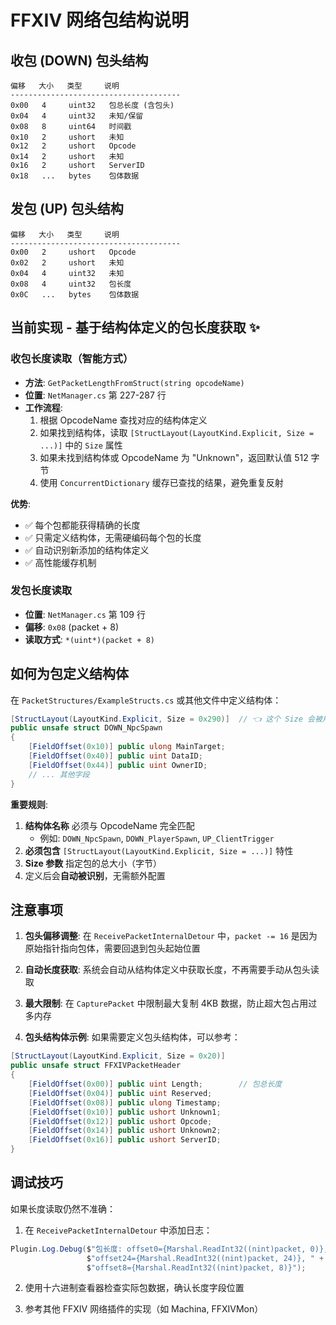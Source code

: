 # FFXIV 网络包结构说明

## 收包 (DOWN) 包头结构

```
偏移   大小   类型     说明
--------------------------------------
0x00   4     uint32   包总长度 (含包头)
0x04   4     uint32   未知/保留
0x08   8     uint64   时间戳
0x10   2     ushort   未知
0x12   2     ushort   Opcode
0x14   2     ushort   未知
0x16   2     ushort   ServerID
0x18   ...   bytes    包体数据
```

## 发包 (UP) 包头结构

```
偏移   大小   类型     说明
--------------------------------------
0x00   2     ushort   Opcode
0x02   2     ushort   未知
0x04   4     uint32   未知
0x08   4     uint32   包长度
0x0C   ...   bytes    包体数据
```

## 当前实现 - 基于结构体定义的包长度获取 ✨

### 收包长度读取（智能方式）
- **方法**: `GetPacketLengthFromStruct(string opcodeName)`
- **位置**: `NetManager.cs` 第 227-287 行
- **工作流程**:
  1. 根据 OpcodeName 查找对应的结构体定义
  2. 如果找到结构体，读取 `[StructLayout(LayoutKind.Explicit, Size = ...)]` 中的 `Size` 属性
  3. 如果未找到结构体或 OpcodeName 为 "Unknown"，返回默认值 512 字节
  4. 使用 `ConcurrentDictionary` 缓存已查找的结果，避免重复反射

**优势**:
- ✅ 每个包都能获得精确的长度
- ✅ 只需定义结构体，无需硬编码每个包的长度
- ✅ 自动识别新添加的结构体定义
- ✅ 高性能缓存机制

### 发包长度读取
- **位置**: `NetManager.cs` 第 109 行
- **偏移**: `0x08` (packet + 8)
- **读取方式**: `*(uint*)(packet + 8)`

## 如何为包定义结构体

在 `PacketStructures/ExampleStructs.cs` 或其他文件中定义结构体：

```csharp
[StructLayout(LayoutKind.Explicit, Size = 0x290)]  // 👈 这个 Size 会被用作包长度！
public unsafe struct DOWN_NpcSpawn
{
    [FieldOffset(0x10)] public ulong MainTarget;
    [FieldOffset(0x40)] public uint DataID;
    [FieldOffset(0x44)] public uint OwnerID;
    // ... 其他字段
}
```

**重要规则**:
1. **结构体名称** 必须与 OpcodeName 完全匹配
   - 例如: `DOWN_NpcSpawn`, `DOWN_PlayerSpawn`, `UP_ClientTrigger`
2. **必须包含** `[StructLayout(LayoutKind.Explicit, Size = ...)]` 特性
3. **Size 参数** 指定包的总大小（字节）
4. 定义后会**自动被识别**，无需额外配置

## 注意事项

1. **包头偏移调整**: 在 `ReceivePacketInternalDetour` 中，`packet -= 16` 是因为原始指针指向包体，需要回退到包头起始位置

2. **自动长度获取**: 系统会自动从结构体定义中获取长度，不再需要手动从包头读取

3. **最大限制**: 在 `CapturePacket` 中限制最大复制 4KB 数据，防止超大包占用过多内存

4. **包头结构体示例**: 如果需要定义包头结构体，可以参考：

```csharp
[StructLayout(LayoutKind.Explicit, Size = 0x20)]
public unsafe struct FFXIVPacketHeader
{
    [FieldOffset(0x00)] public uint Length;        // 包总长度
    [FieldOffset(0x04)] public uint Reserved;
    [FieldOffset(0x08)] public ulong Timestamp;
    [FieldOffset(0x10)] public ushort Unknown1;
    [FieldOffset(0x12)] public ushort Opcode;
    [FieldOffset(0x14)] public ushort Unknown2;
    [FieldOffset(0x16)] public ushort ServerID;
}
```

## 调试技巧

如果长度读取仍然不准确：

1. 在 `ReceivePacketInternalDetour` 中添加日志：
```csharp
Plugin.Log.Debug($"包长度: offset0={Marshal.ReadInt32((nint)packet, 0)}, " +
                 $"offset24={Marshal.ReadInt32((nint)packet, 24)}, " +
                 $"offset8={Marshal.ReadInt32((nint)packet, 8)}");
```

2. 使用十六进制查看器检查实际包数据，确认长度字段位置

3. 参考其他 FFXIV 网络插件的实现（如 Machina, FFXIVMon）
